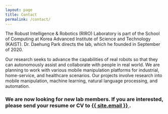 ```yaml
---
layout: page
title: Contact
permalink: /contact/
---
```


The Robust Intelligence & Robotics (RIRO) Laboratory is part of the School of Computing at Korea Advanced Institute of Science and Technology (KAIST). Dr. Daehung Park directs the lab, which he founded in September of 2020.   

Our research seeks to advance the capabilities of real robots so that they can autonomously assist and collaborate with people in real world. We are planning to work with various mobile manipulation platforms for industrial, home-service, and healthcare scenarios. Our projects involve research into mobile manipulation, machine learning, natural language processing, and automation. 

<h3> We are now looking for new lab members. If you are interested, please send your resume or CV to
    <a href="mailto:{{ site.email}}">
       <i class="fa fa-envelope-o"></i>
       <span class="username">{{ site.email }}</span>
    </a>.
</h3>